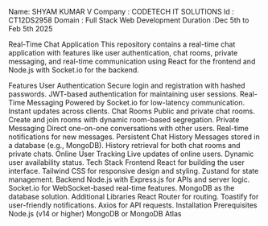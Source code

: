 Name: SHYAM KUMAR V
Company : CODETECH IT SOLUTIONS
Id : CT12DS2958
Domain : Full Stack Web Development
Duration :Dec 5th to Feb 5th 2025  




Real-Time Chat Application
This repository contains a real-time chat application with features like user authentication, chat rooms, private messaging, and real-time communication using React for the frontend and Node.js with Socket.io for the backend.

Features
User Authentication
Secure login and registration with hashed passwords.
JWT-based authentication for maintaining user sessions.
Real-Time Messaging
Powered by Socket.io for low-latency communication.
Instant updates across clients.
Chat Rooms
Public and private chat rooms.
Create and join rooms with dynamic room-based segregation.
Private Messaging
Direct one-on-one conversations with other users.
Real-time notifications for new messages.
Persistent Chat History
Messages stored in a database (e.g., MongoDB).
History retrieval for both chat rooms and private chats.
Online User Tracking
Live updates of online users.
Dynamic user availability status.
Tech Stack
Frontend
React for building the user interface.
Tailwind CSS for responsive design and styling.
Zustand for state management.
Backend
Node.js with Express.js for APIs and server logic.
Socket.io for WebSocket-based real-time features.
MongoDB as the database solution.
Additional Libraries
React Router for routing.
Toastify for user-friendly notifications.
Axios for API requests.
Installation
Prerequisites
Node.js (v14 or higher)
MongoDB or MongoDB Atlas
